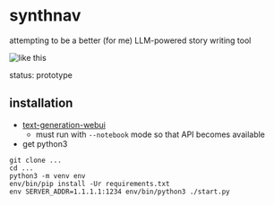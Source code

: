# synthnav

attempting to be a better (for me) LLM-powered story writing tool

![like this](https://smooch.computer/i/xn97dftt.png)

status: prototype

## installation

- [text-generation-webui](https://github.com/oobabooga/text-generation-webui)
  - must run with `--notebook` mode so that API becomes available
- get python3

```
git clone ...
cd ...
python3 -m venv env
env/bin/pip install -Ur requirements.txt
env SERVER_ADDR=1.1.1.1:1234 env/bin/python3 ./start.py
```
